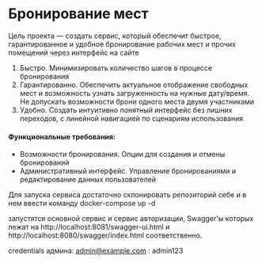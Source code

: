 # Бронирование мест

Цель проекта — создать сервис, который обеспечит быстрое, гарантированное и удобное бронирование рабочих мест и прочих помещений через интерфейс на сайте

1. Быстро. Минимизировать количество шагов в процессе бронирования
2. Гарантированно. Обеспечить актуальное отображение свободных мест и возможность узнать загруженность на нужные дату/время. Не допускать возможности брони одного места двумя участниками
3. Удобно. Создать интуитивно понятный интерфейс без лишних переходов, с линейной навигацией по сценариям использования


#### Функциональные требования:

- Возможности бронирования. Опции для создания и отмены бронирований
- Административный интерфейс. Управление бронированиями и редактирование данных пользователей



Для запуска сервиса достаточно склонировать репозиторий себе и в нем ввести команду
docker-compose up -d

запустятся основной сервис и сервис авторизации, Swagger'ы которых лежат на http://localhost:8081/swagger-ui.html и http://localhost:8080/swagger/index.html соответственно.

credentials админа: admin@example.com : admin123
